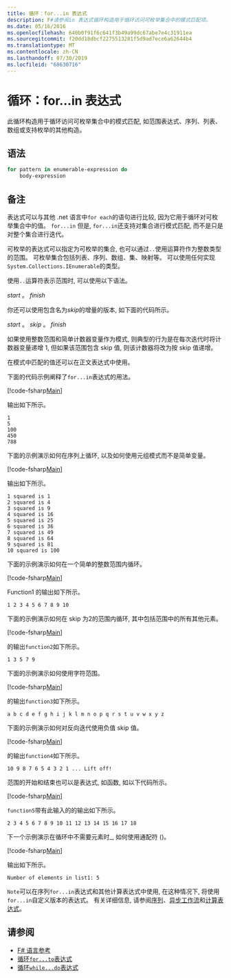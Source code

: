 ```yaml
---
title: 循环：for...in 表达式
description: F#请参阅in 表达式循环构造用于循环访问可枚举集合中的模式匹配项。
ms.date: 05/16/2016
ms.openlocfilehash: 640b0f91f6c641f3b49a99dc67abe7e4c31911ea
ms.sourcegitcommit: f20dd18dbcf2275513281f5d9ad7ece6a62644b4
ms.translationtype: MT
ms.contentlocale: zh-CN
ms.lasthandoff: 07/30/2019
ms.locfileid: "68630716"
---
```

# <a name="loops-forin-expression"></a>循环：for...in 表达式

此循环构造用于循环访问可枚举集合中的模式匹配, 如范围表达式、序列、列表、数组或支持枚举的其他构造。

## <a name="syntax"></a>语法

```fsharp
for pattern in enumerable-expression do
    body-expression
```

## <a name="remarks"></a>备注

表达式可以与其他 .net 语言中`for each`的语句进行比较, 因为它用于循环对可枚举集合中的值。 `for...in` 但是, `for...in`还支持对集合进行模式匹配, 而不是只是对整个集合进行迭代。

可枚举的表达式可以指定为可枚举的集合, 也可以通过`..`使用运算符作为整数类型的范围。 可枚举集合包括列表、序列、数组、集、映射等。 可以使用任何实现`System.Collections.IEnumerable`的类型。

使用`..`运算符表示范围时, 可以使用以下语法。

*start* 。 *finish*

你还可以使用包含名为*skip*的增量的版本, 如下面的代码所示。

*start* 。 *skip* 。 *finish*

如果使用整数范围和简单计数器变量作为模式, 则典型的行为是在每次迭代时将计数器变量递增 1, 但如果该范围包含 skip 值, 则该计数器将改为按 skip 值递增。

在模式中匹配的值还可以在正文表达式中使用。

下面的代码示例阐释了`for...in`表达式的用法。

[!code-fsharp[Main](~/samples/snippets/fsharp/lang-ref-2/snippet5201.fs)]

输出如下所示。

```
1
5
100
450
788
```

下面的示例演示如何在序列上循环, 以及如何使用元组模式而不是简单变量。

[!code-fsharp[Main](~/samples/snippets/fsharp/lang-ref-2/snippet5202.fs)]

输出如下所示。

```
1 squared is 1
2 squared is 4
3 squared is 9
4 squared is 16
5 squared is 25
6 squared is 36
7 squared is 49
8 squared is 64
9 squared is 81
10 squared is 100
```

下面的示例演示如何在一个简单的整数范围内循环。

[!code-fsharp[Main](~/samples/snippets/fsharp/lang-ref-2/snippet5203.fs)]

Function1 的输出如下所示。

```
1 2 3 4 5 6 7 8 9 10
```

下面的示例演示如何在 skip 为2的范围内循环, 其中包括范围中的所有其他元素。

[!code-fsharp[Main](~/samples/snippets/fsharp/lang-ref-2/snippet5204.fs)]

的输出`function2`如下所示。

```
1 3 5 7 9
```

下面的示例演示如何使用字符范围。

[!code-fsharp[Main](~/samples/snippets/fsharp/lang-ref-2/snippet5205.fs)]

的输出`function3`如下所示。

```
a b c d e f g h i j k l m n o p q r s t u v w x y z
```

下面的示例演示如何对反向迭代使用负值 skip 值。

[!code-fsharp[Main](~/samples/snippets/fsharp/lang-ref-2/snippet5208.fs)]

的输出`function4`如下所示。

```
10 9 8 7 6 5 4 3 2 1 ... Lift off!
```

范围的开始和结束也可以是表达式, 如函数, 如以下代码所示。

[!code-fsharp[Main](~/samples/snippets/fsharp/lang-ref-2/snippet5206.fs)]

`function5`带有此输入的的输出如下所示。

```
2 3 4 5 6 7 8 9 10 11 12 13 14 15 16 17 18
```

下一个示例演示在循环中不需要元素时\_, 如何使用通配符 ()。

[!code-fsharp[Main](~/samples/snippets/fsharp/lang-ref-2/snippet5207.fs)]

输出如下所示。

```
Number of elements in list1: 5
```

`Note`可以在序列`for...in`表达式和其他计算表达式中使用, 在这种情况下, 将使用`for...in`自定义版本的表达式。 有关详细信息, 请参阅[序列](sequences.md)、[异步工作流](asynchronous-workflows.md)和[计算表达式](computation-expressions.md)。

## <a name="see-also"></a>请参阅

- [F# 语言参考](index.md)
- [循环`for...to`表达式](loops-for-to-expression.md)
- [循环`while...do`表达式](loops-while-do-expression.md)

